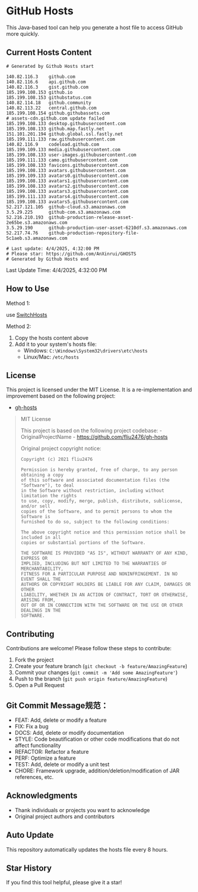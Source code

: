 # GitHub Hosts

This Java-based tool can help you generate a host file to access GitHub more quickly.

## Current Hosts Content

```hosts
# Generated by Github Hosts start  

140.82.116.3    github.com
140.82.116.6    api.github.com
140.82.116.3    gist.github.com
185.199.108.153 github.io
185.199.108.153 githubstatus.com
140.82.114.18   github.community
140.82.113.22   central.github.com
185.199.108.154 github.githubassets.com
# assets-cdn.github.com update failed
185.199.108.133 desktop.githubusercontent.com
185.199.108.133 github.map.fastly.net
151.101.201.194 github.global.ssl.fastly.net
185.199.111.133 raw.githubusercontent.com
140.82.116.9    codeload.github.com
185.199.109.133 media.githubusercontent.com
185.199.108.133 user-images.githubusercontent.com
185.199.111.133 camo.githubusercontent.com
185.199.108.133 favicons.githubusercontent.com
185.199.108.133 avatars.githubusercontent.com
185.199.109.133 avatars0.githubusercontent.com
185.199.108.133 avatars1.githubusercontent.com
185.199.108.133 avatars2.githubusercontent.com
185.199.108.133 avatars3.githubusercontent.com
185.199.111.133 avatars4.githubusercontent.com
185.199.108.133 avatars5.githubusercontent.com
52.217.121.105  github-cloud.s3.amazonaws.com
3.5.29.225      github-com.s3.amazonaws.com
52.216.210.193  github-production-release-asset-2e65be.s3.amazonaws.com
3.5.29.190      github-production-user-asset-6210df.s3.amazonaws.com
52.217.74.76    github-production-repository-file-5c1aeb.s3.amazonaws.com

# Last update: 4/4/2025, 4:32:00 PM
# Please star: https://github.com/AnXinrui/GHOSTS
# Generated by Github Hosts end
```

Last Update Time: 4/4/2025, 4:32:00 PM

## How to Use

Method 1:

use [SwitchHosts](https://github.com/oldj/SwitchHosts)

Method 2:
1. Copy the hosts content above
2. Add it to your system's hosts file:
   - Windows: `C:\Windows\System32\drivers\etc\hosts`
   - Linux/Mac: `/etc/hosts`

## License
This project is licensed under the MIT License. It is a re-implementation and improvement based on the following project:
- [gh-hosts](https://github.com/fliu2476/gh-hosts)

> MIT License 
>
> This project is based on the following project codebase: -OriginalProjectName - https://github.com/fliu2476/gh-hosts
>
> Original project copyright notice:
>
> ```
> Copyright (c) 2021 fliu2476
> 
> Permission is hereby granted, free of charge, to any person obtaining a copy
> of this software and associated documentation files (the "Software"), to deal
> in the Software without restriction, including without limitation the rights
> to use, copy, modify, merge, publish, distribute, sublicense, and/or sell
> copies of the Software, and to permit persons to whom the Software is
> furnished to do so, subject to the following conditions:
> 
> The above copyright notice and this permission notice shall be included in all
> copies or substantial portions of the Software.
> 
> THE SOFTWARE IS PROVIDED "AS IS", WITHOUT WARRANTY OF ANY KIND, EXPRESS OR
> IMPLIED, INCLUDING BUT NOT LIMITED TO THE WARRANTIES OF MERCHANTABILITY,
> FITNESS FOR A PARTICULAR PURPOSE AND NONINFRINGEMENT. IN NO EVENT SHALL THE
> AUTHORS OR COPYRIGHT HOLDERS BE LIABLE FOR ANY CLAIM, DAMAGES OR OTHER
> LIABILITY, WHETHER IN AN ACTION OF CONTRACT, TORT OR OTHERWISE, ARISING FROM,
> OUT OF OR IN CONNECTION WITH THE SOFTWARE OR THE USE OR OTHER DEALINGS IN THE
> SOFTWARE.
> ```

## Contributing

Contributions are welcome! Please follow these steps to contribute:

1. Fork the project
2. Create your feature branch (`git checkout -b feature/AmazingFeature`)
3. Commit your changes (`git commit -m 'Add some AmazingFeature'`)
4. Push to the branch (`git push origin feature/AmazingFeature`)
5. Open a Pull Request

## Git Commit Message规范：

- FEAT: Add, delete or modify a feature
- FIX: Fix a bug
- DOCS: Add, delete or modify documentation
- STYLE: Code beautification or other code modifications that do not affect functionality
- REFACTOR: Refactor a feature
- PERF: Optimize a feature
- TEST: Add, delete or modify a unit test
- CHORE: Framework upgrade, addition/deletion/modification of JAR references, etc.

## Acknowledgments

- Thank individuals or projects you want to acknowledge
- Original project authors and contributors

## Auto Update

This repository automatically updates the hosts file every 8 hours.

## Star History

If you find this tool helpful, please give it a star!

